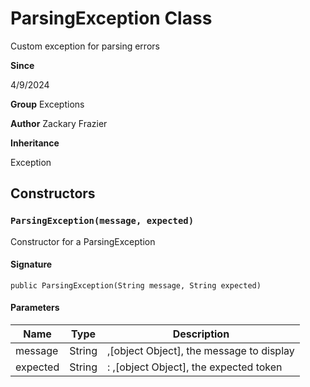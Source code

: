 # ParsingException Class

Custom exception for parsing errors

**Since** 

4/9/2024

**Group** Exceptions

**Author** Zackary Frazier

**Inheritance**

Exception

## Constructors
### `ParsingException(message, expected)`

Constructor for a ParsingException

#### Signature
```apex
public ParsingException(String message, String expected)
```

#### Parameters
| Name | Type | Description |
|------|------|-------------|
| message | String | ,[object Object], the message to display |
| expected | String | : ,[object Object], the expected token |
